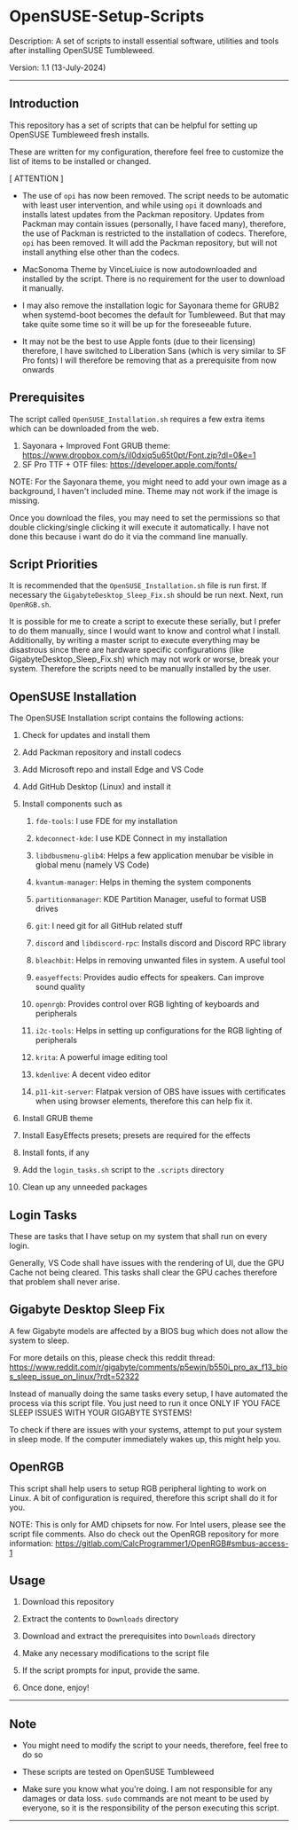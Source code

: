 # OpenSUSE-Setup-Scripts

Description: A set of scripts to install essential software, utilities and tools after installing OpenSUSE Tumbleweed.

Version: 1.1 (13-July-2024)

---
## Introduction

This repository has a set of scripts that can be helpful for setting up OpenSUSE Tumbleweed fresh installs.

These are written for my configuration, therefore feel free to customize the list of items to be installed or changed.

[ ATTENTION ]

* The use of `opi` has now been removed.
The script needs to be automatic with least user intervention, and while using `opi` it downloads and installs latest updates from the Packman repository.
Updates from Packman may contain issues (personally, I have faced many), therefore, the use of Packman is restricted to the installation of codecs.
Therefore, `opi` has been removed. It will add the Packman repository, but will not install anything else other than the codecs.

* MacSonoma Theme by VinceLiuice is now autodownloaded and installed by the script. There is no requirement for the user to download it manually.

* I may also remove the installation logic for Sayonara theme for GRUB2 when systemd-boot becomes the default for Tumbleweed. But that may take quite some time so it will be up for the foreseeable future.

* It may not be the best to use Apple fonts (due to their licensing) therefore, I have switched to Liberation Sans (which is very similar to SF Pro fonts)
I will therefore be removing that as a prerequisite from now onwards

## Prerequisites

The script called `OpenSUSE_Installation.sh` requires a few extra items which can be downloaded from the web.

1. Sayonara + Improved Font GRUB theme: https://www.dropbox.com/s/il0dxjq5u65t0pt/Font.zip?dl=0&e=1
2. SF Pro TTF + OTF files: https://developer.apple.com/fonts/

NOTE: For the Sayonara theme, you might need to add your own image as a background, I haven't included mine. Theme may not work if the image is missing.

Once you download the files, you may need to set the permissions so that double clicking/single clicking it will execute it automatically. I have not done this because i want do do it via the command line manually.

## Script Priorities

It is recommended that the `OpenSUSE_Installation.sh` file is run first. If necessary the `GigabyteDesktop_Sleep_Fix.sh` should be run next. Next, run `OpenRGB.sh`.

It is possible for me to create a script to execute these serially, but I prefer to do them manually, since I would want to know and control what I install. Additionally, by writing a master script to execute everything may be disastrous since there are hardware specific configurations (like GigabyteDesktop_Sleep_Fix.sh) which may not work or worse, break your system. Therefore the scripts need to be manually installed by the user.

## OpenSUSE Installation

The OpenSUSE Installation script contains the following actions:

1. Check for updates and install them
2. Add Packman repository and install codecs
3. Add Microsoft repo and install Edge and VS Code
4. Add GitHub Desktop (Linux) and install it
5. Install components such as

    1. `fde-tools`: I use FDE for my installation

    2. `kdeconnect-kde`: I use KDE Connect in my installation

    3. `libdbusmenu-glib4`: Helps a few application menubar be visible in global menu (namely VS Code)

    4. `kvantum-manager`: Helps in theming the system components

    5. `partitionmanager`: KDE Partition Manager, useful to format USB drives

    6. `git`: I need git for all GitHub related stuff

    7. `discord` and `libdiscord-rpc`: Installs discord and Discord RPC library

    8. `bleachbit`: Helps in removing unwanted files in system. A useful tool

    9. `easyeffects`: Provides audio effects for speakers. Can improve sound quality
    
    10. `openrgb`: Provides control over RGB lighting of keyboards and peripherals

    11. `i2c-tools`: Helps in setting up configurations for the RGB lighting of peripherals
    
    12. `krita`: A powerful image editing tool
    
    13. `kdenlive`: A decent video editor
    
    14. `p11-kit-server`: Flatpak version of OBS have issues with certificates when using browser elements, therefore this can help fix it.

6. Install GRUB theme
7. Install EasyEffects presets; presets are required for the effects
8. Install fonts, if any
9. Add the `login_tasks.sh` script to the `.scripts` directory
10. Clean up any unneeded packages

## Login Tasks

These are tasks that I have setup on my system that shall run on every login.

Generally, VS Code shall have issues with the rendering of UI, due the GPU Cache not being cleared. This tasks shall clear the GPU caches therefore that problem shall never arise.

## Gigabyte Desktop Sleep Fix

A few Gigabyte models are affected by a BIOS bug which does not allow the system to sleep.

For more details on this, please check this reddit thread: https://www.reddit.com/r/gigabyte/comments/p5ewjn/b550i_pro_ax_f13_bios_sleep_issue_on_linux/?rdt=52322

Instead of manually doing the same tasks every setup, I have automated the process via this script file. You just need to run it once ONLY IF YOU FACE SLEEP ISSUES WITH YOUR GIGABYTE SYSTEMS!

To check if there are issues with your systems, attempt to put your system in sleep mode. If the computer immediately wakes up, this might help you.

## OpenRGB

This script shall help users to setup RGB peripheral lighting to work on Linux. A bit of configuration is required, therefore this script shall do it for you.

NOTE: This is only for AMD chipsets for now. For Intel users, please see the script file comments.
Also do check out the OpenRGB repository for more information: https://gitlab.com/CalcProgrammer1/OpenRGB#smbus-access-1

## Usage

1. Download this repository

2. Extract the contents to `Downloads` directory

3. Download and extract the prerequisites into `Downloads` directory

4. Make any necessary modifications to the script file

5. If the script prompts for input, provide the same.

6. Once done, enjoy!

---

## Note

* You might need to modify the script to your needs, therefore, feel free to do so

* These scripts are tested on OpenSUSE Tumbleweed

* Make sure you know what you're doing. I am not responsible for any damages or data loss. `sudo` commands are not meant to be used by everyone, so it is the responsibility of the person executing this script.

---
